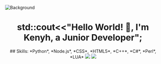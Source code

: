 ![Background](https://i.pinimg.com/originals/03/0d/79/030d79644f497a8e06c7ed38f6cd550d.jpg)

<h1 align="center">
	std::cout<<"Hello World! 👋, I'm Kenyh, a Junior Developer";
</h1>

<p align="center">
	## Skills: *Python*, *Node.js*, *CSS*, *HTML5*, *C++*, *C#*, *Perl*, *LUA*
	<img src="https://github-readme-stats.vercel.app/api?username=xKenyh&show_icons=true&theme=radical">
	<img src="https://github-readme-stats.vercel.app/api/top-langs/?username=xKenyh&show_icons=true&theme=radical">
</p>
